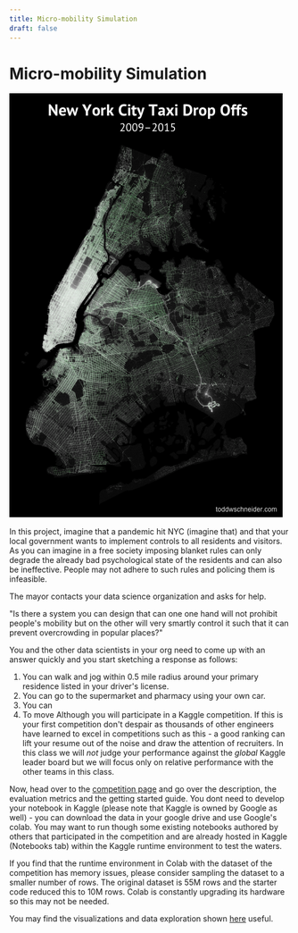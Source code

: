 ```yaml
---
title: Micro-mobility Simulation
draft: false
---
```


# Micro-mobility Simulation

![taxi-dropoffs-map](images/taxi-dropoffs-map.png#center)

In this project, imagine that a pandemic hit NYC (imagine that) and that your local government wants to implement controls to all residents and visitors. As you can imagine in a free society imposing blanket rules can only degrade the already bad psychological state of the residents and can also be ineffective. People may not adhere to such rules and policing them is infeasible. 

The mayor contacts your data science organization and asks for help. 

"Is there a system you can design that can one one hand will not prohibit people's mobility but on the other will very smartly control it such that it can prevent overcrowding in popular places?"  

You and the other data scientists in your org need to come up with an answer quickly and you start sketching a response as follows:

1. You can walk and jog within 0.5 mile radius around your primary residence listed in your driver's license. 
2. You can go to the supermarket and pharmacy using your own car. 
3. You can 
4. To move Although you will participate in a Kaggle competition. If this is your first competition don't despair as thousands of other engineers have learned to excel in competitions such as this - a good ranking can lift your resume out of the noise and draw the attention of recruiters. In this class we will _not_ judge your performance against the _global_ Kaggle leader board but we will focus only on relative performance with the other teams in this class. 

Now, head over to the [competition page](https://www.kaggle.com/c/new-york-city-taxi-fare-prediction/overview) and go over the description, the evaluation metrics and the getting started guide. You dont need to develop your notebook in Kaggle (please note that Kaggle is owned by Google as well) - you can download the data in your google drive and use Google's colab. You may want to run though some existing notebooks authored by others that participated in the competition and are already hosted in Kaggle (Notebooks tab) within the Kaggle runtime environment to test the waters. 

If you find that the runtime environment in Colab with the dataset of the competition has memory issues, please consider sampling the dataset to a smaller number of rows. The original dataset is 55M rows and the starter code reduced this to 10M rows. Colab is constantly upgrading its hardware so this may not be needed.

You may find the visualizations and data exploration shown [here](https://toddwschneider.com/posts/analyzing-1-1-billion-nyc-taxi-and-uber-trips-with-a-vengeance/) useful.

